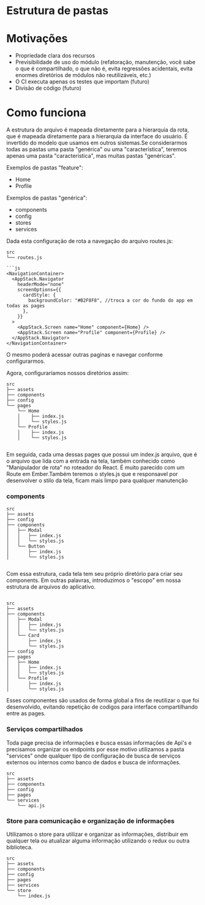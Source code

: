# Estrutura de pastas


# Motivações
- Propriedade clara dos recursos
- Previsibilidade de uso do módulo (refatoração, manutenção, você sabe o que é compartilhado, o que não é, evita regressões acidentais, evita enormes diretórios de módulos não reutilizáveis, etc.)
- O CI executa apenas os testes que importam (futuro)
- Divisão de código (futuro)


# Como funciona
A estrutura do arquivo é mapeada diretamente para a hierarquia da rota, que é mapeada diretamente para a hierarquia da interface do usuário.
É invertido do modelo que usamos em outros sistemas.Se considerarmos todas as pastas uma pasta "genérica" ou uma "característica", teremos apenas uma pasta "característica", mas muitas pastas "genéricas".

Exemplos de pastas "feature":

- Home
- Profile



Exemplos de pastas "genérica":

- components
- config
- stores
- services



Dada esta configuração de rota a navegação do arquivo routes.js:

```
src
└── routes.js

```js
<NavigationContainer>
  <AppStack.Navigator
    headerMode="none"
    screenOptions={{
      cardStyle: {
        backgroundColor: "#B2F8F8", //troca a cor do fundo do app em todas as pages
      },
    }}
  >
    <AppStack.Screen name="Home" component={Home} />
    <AppStack.Screen name="Profile" component={Profile} />
  </AppStack.Navigator>
</NavigationContainer>

```
O mesmo poderá acessar outras paginas e navegar conforme configurarmos.





Agora, configuraríamos nossos diretórios assim:

```
src
├── assets
├── components
├── config
└── pages
    └── Home
    │    ├── index.js
    │    └── styles.js
    └── Profile  
    │    ├── index.js
    │    └── styles.js
                
```

Em seguida, cada uma dessas pages que possui um index.js arquivo, que é o arquivo que lida com a entrada na tela, também conhecido como "Manipulador de rota" no roteador do React.
É muito parecido com um Route em Ember.Também teremos o styles.js que e responsavel por desenvolver o stilo da tela, ficam mais limpo para qualquer manutenção










### components
```
src
├── assets
├── config
├── components
│   ├── Modal
│   │   ├── index.js
│   │   └── styles.js
│   └── Button
│       ├── index.js
│       └── styles.js


```



Com essa estrutura, cada tela tem seu próprio diretório para criar seu components. Em outras palavras, introduzimos o "escopo" em nossa estrutura de arquivos do aplicativo.


```

src
├── assets
├── components
│   ├── Modal
│   │   ├── index.js
│   │   └── styles.js
│   └── Card
│       ├── index.js
│       └── styles.js
├── config
├── pages
│   ├── Home
│   │   ├── index.js
│   │   └── styles.js
│   └── Profile
│       ├── index.js
│       └── styles.js

```


Esses componentes são usados de forma global a fins de reutilizar o que foi desenvolvido, evitando repetição de codigos para interface compartilhando entre as pages.


### Serviços compartilhados

Toda page precisa de informações e busca essas informações de Api's e precisamos organizar os endpoints por esse motivo utilizamos a pasta "services" onde qualquer tipo de configuração de busca de serviços externos ou internos como banco de dados e busca de informações.


```
src
├── assets
├── components
├── config
├── pages
└── services
    └── api.js
```







### Store para comunicação e organização de informações

Utilizamos o store para utilizar e organizar as informações, distribuir em qualquer tela ou atualizar alguma informação utilizando o redux ou outra biblioteca.

```
src
├── assets
├── components
├── config
├── pages
├── services
└── store
    └── index.js

```

